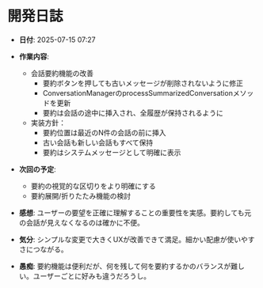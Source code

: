 # 開発日誌

- **日付**: 2025-07-15 07:27
- **作業内容**:
  - 会話要約機能の改善
    - 要約ボタンを押しても古いメッセージが削除されないように修正
    - ConversationManagerのprocessSummarizedConversationメソッドを更新
    - 要約は会話の途中に挿入され、全履歴が保持されるように
  - 実装方針：
    - 要約位置は最近のN件の会話の前に挿入
    - 古い会話も新しい会話もすべて保持
    - 要約はシステムメッセージとして明確に表示

- **次回の予定**:
  - 要約の視覚的な区切りをより明確にする
  - 要約展開/折りたたみ機能の検討

- **感想**: 
  ユーザーの要望を正確に理解することの重要性を実感。要約しても元の会話が見えなくなるのは確かに不便。

- **気分**: 
  シンプルな変更で大きくUXが改善できて満足。細かい配慮が使いやすさにつながる。

- **愚痴**: 
  要約機能は便利だが、何を残して何を要約するかのバランスが難しい。ユーザーごとに好みも違うだろうし。